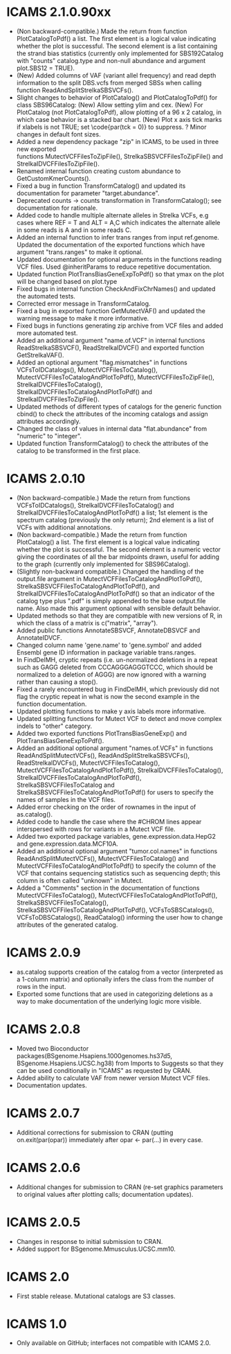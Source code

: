 # ICAMS 2.1.0.90xx
* (Non backward-compatible.) Made the return from function PlotCatalogToPdf() a
  list. The first element is a logical value indicating whether the plot is
  successful. The second element is a list containing the strand bias statistics 
  (currently only implemented for SBS192Catalog with "counts" catalog.type
  and non-null abundance and argument plot.SBS12 = TRUE).
* (New) Added columns of VAF (variant allel frequency) and read depth information
  to the split DBS.vcfs from merged SBSs when calling function
  ReadAndSplitStrelkaSBSVCFs().
* Slight changes to behavior of PlotCatalog() and PlotCatalogToPdf() for class
  SBS96Catalog: (New) Allow setting ylim and cex.
  (New) For PlotCatalog (not PlotCatalogToPdf), allow plotting of a 96 x 2 catalog,
  in which case behavior is a stacked
  bar chart. (New) Plot x axis tick marks if xlabels is not TRUE; set
  \code{par(tck = 0)} to suppress. 
  ? Minor changes in default font sizes.
* Added a new dependency package "zip" in ICAMS, to be used in three new exported  
  functions MutectVCFFilesToZipFile(), StrelkaSBSVCFFilesToZipFile() and 
  StrelkaIDVCFFilesToZipFile(). 
* Renamed internal function creating custom abundance to GetCustomKmerCounts().
* Fixed a bug in function TransformCatalog() and updated its documentation
  for parameter "target.abundance".
* Deprecated counts -> counts transformation in TransformCatalog(); see documentation
  for rationale.
* Added code to handle multiple alternate alleles in Strelka VCFs, e.g cases 
  where REF = T and ALT = A,C which indicates the alternate allele in some reads
  is A and in some reads C.
* Added an internal function to infer trans ranges from input ref.genome.
  Updated the documentation of the exported functions which have argument "trans.ranges"
  to make it optional.
* Updated documentation for optional arguments in the functions reading VCF files.
  Used @inheritParams to reduce repetitive documentation.
* Updated function PlotTransBiasGeneExpToPdf() so that ymax on the plot will be changed 
based on plot.type
* Fixed bugs in internal function CheckAndFixChrNames() and updated the automated tests.
* Corrected error message in TransformCatalog.
* Fixed a bug in exported function GetMutectVAF() and updated the warning
  message to make it more informative. 
* Fixed bugs in functions generating zip archive from VCF files and added 
  more automated test. 
* Added an additional argument "name.of.VCF" in internal functions 
  ReadStrelkaSBSVCF(), ReadStrelkaIDVCF() and exported function GetStrelkaVAF().
* Added an optional argument "flag.mismatches" in functions VCFsToIDCatalogs(),
  MutectVCFFilesToCatalog(), MutectVCFFilesToCatalogAndPlotToPdf(),
  MutectVCFFilesToZipFile(), StrelkaIDVCFFilesToCatalog(),
  StrelkaIDVCFFilesToCatalogAndPlotToPdf() and StrelkaIDVCFFilesToZipFile().
* Updated methods of different types of catalogs for the generic function cbind()
  to check the attributes of the incoming catalogs and assign attributes accordingly.
* Changed the class of values in internal data "flat.abundance" from "numeric" to
  "integer".
* Updated function TransformCatalog() to check the attributes of the catalog to be 
  transformed in the first place.

# ICAMS 2.0.10
* (Non backward-compatible.) 
  Made the return from functions VCFsToIDCatalogs(), StrelkaIDVCFFilesToCatalog()
  and StrelkaIDVCFFilesToCatalogAndPlotToPdf() a list; 1st element is the
  spectrum catalog (previously the only return); 2nd element is a list of
  VCFs with additional annotations.
* (Non backward-compatible.) 
  Made the return from function PlotCatalog() a list. The first element is 
  a logical value indicating whether the plot is successful. The second element 
  is a numeric vector giving the coordinates of all the bar midpoints drawn,
  useful for adding to the graph (currently only implemented for SBS96Catalog).
* (Slightly non-backward compatible.) Changed the handling of the output.file argument in
  MutectVCFFilesToCatalogAndPlotToPdf(), StrelkaSBSVCFFilesToCatalogAndPlotToPdf(), 
  and StrelkaIDVCFFilesToCatalogAndPlotToPdf()
  so that an indicator of the catalog type plus ".pdf" is simply
  appended to the base output.file name. Also made this argument
  optional with sensible default behavior.
* Updated methods so that they are compatible with new versions of
  R, in which the class of a matrix is c("matrix", "array").
* Added public functions AnnotateSBSVCF, AnnotateDBSVCF and
  AnnotateIDVCF.
* Changed column name 'gene.name' to 'gene.symbol' and added Ensembl gene ID 
  information in package variable trans.ranges. 
* In FindDelMH, cryptic repeats (i.e. un-normalized deletions in a repeat 
  such as GAGG deleted from CCCAGGGAGGGTCCC, which should be normalized
  to a deletion of AGGG) are now ignored with a warning rather than
  causing a stop().
* Fixed a rarely encountered bug in FindDelMH, which previously did not flag the
  cryptic repeat in what is now the second example in the function documentation.
* Updated plotting functions to make y axis labels more informative.
* Updated splitting functions for Mutect VCF to detect and move complex
  indels to "other" category.
* Added two exported functions PlotTransBiasGeneExp() and  PlotTransBiasGeneExpToPdf().
* Added an additional optional argument "names.of.VCFs" in functions
  ReadAndSplitMutectVCFs(), ReadAndSplitStrelkaSBSVCFs(), ReadStrelkaIDVCFs(),
  MutectVCFFilesToCatalog(), MutectVCFFilesToCatalogAndPlotToPdf(),
  StrelkaIDVCFFilesToCatalog(), StrelkaIDVCFFilesToCatalogAndPlotToPdf(),
  StrelkaSBSVCFFilesToCatalog and StrelkaSBSVCFFilesToCatalogAndPlotToPdf()
  for users to specify the names of samples in the VCF files.
* Added error checking on the order of rownames in the input of as.catalog().
* Added code to handle the case where the #CHROM lines appear
  interspersed with rows for variants in a Mutect VCF file.
* Added two exported package variables, gene.expression.data.HepG2 and
  gene.expression.data.MCF10A.
* Added an additional optional argument "tumor.col.names" in functions
  ReadAndSplitMutectVCFs(), MutectVCFFilesToCatalog() and
  MutectVCFFilesToCatalogAndPlotToPdf() to specify the column of the VCF
  that contains sequencing statistics such as sequencing depth; this column
  is often called "unknown" in Mutect.
* Added a "Comments" section in the documentation of functions     
  MutectVCFFilesToCatalog(),
  MutectVCFFilesToCatalogAndPlotToPdf(), StrelkaSBSVCFFilesToCatalog(),
  StrelkaSBSVCFFilesToCatalogAndPlotToPdf(), VCFsToSBSCatalogs(),
  VCFsToDBSCatalogs(), ReadCatalog() informing the user how to change
  attributes of the generated catalog.

# ICAMS 2.0.9
* as.catalog supports creation of the catalog from a vector (interpreted
  as a 1-column matrix) and optionally infers the class from the
  number of rows in the input.
* Exported some functions that are used in categorizing deletions as 
  a way to make documentation of the underlying logic more visible.

# ICAMS 2.0.8
* Moved two Bioconductor packages(BSgenome.Hsapiens.1000genomes.hs37d5, 
  BSgenome.Hsapiens.UCSC.hg38) from Imports to Suggests so that they can
  be used conditionally in "ICAMS" as requested by CRAN.
* Added ability to calculate VAF from newer version Mutect VCF files.
* Documentation updates.

# ICAMS 2.0.7
* Additional corrections for submission to CRAN
  (putting on.exit(par(opar)) immediately after
  opar <- par(...)
  in every case.

# ICAMS 2.0.6
* Additional changes for submission to CRAN (re-set
  graphics parameters to original values after plotting
  calls; documentation updates).

# ICAMS 2.0.5
* Changes in response to initial submission to CRAN.
* Added support for BSgenome.Mmusculus.UCSC.mm10. 

# ICAMS 2.0
* First stable release. Mutational catalogs are S3 classes.

# ICAMS 1.0
* Only available on GitHub; interfaces not compatible with ICAMS 2.0.

